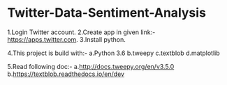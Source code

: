 # Twitter-Data-Sentiment-Analysis

1.Login Twitter account.
2.Create app in given link:- https://apps.twitter.com.
3.Install python.

4.This project is build with:-
  a.Python 3.6
  b.tweepy
  c.textblob
  d.matplotlib
  
5.Read following doc:- 
  a.http://docs.tweepy.org/en/v3.5.0
  b.https://textblob.readthedocs.io/en/dev
  
  


